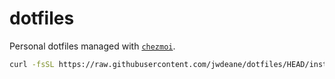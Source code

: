 # dotfiles

Personal dotfiles managed with [`chezmoi`](https://www.chezmoi.io/).

```bash
curl -fsSL https://raw.githubusercontent.com/jwdeane/dotfiles/HEAD/install.sh | sh
```
